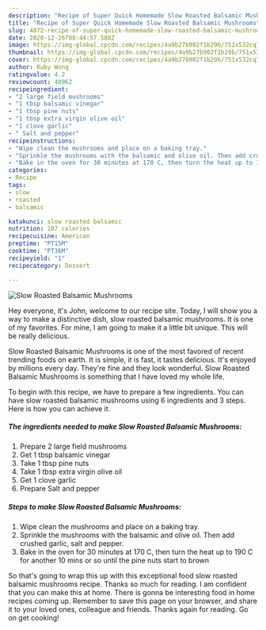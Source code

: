 ```yaml
---
description: "Recipe of Super Quick Homemade Slow Roasted Balsamic Mushrooms"
title: "Recipe of Super Quick Homemade Slow Roasted Balsamic Mushrooms"
slug: 4872-recipe-of-super-quick-homemade-slow-roasted-balsamic-mushrooms
date: 2020-12-26T08:44:57.588Z
image: https://img-global.cpcdn.com/recipes/4a9b27b902f1b29b/751x532cq70/slow-roasted-balsamic-mushrooms-recipe-main-photo.jpg
thumbnail: https://img-global.cpcdn.com/recipes/4a9b27b902f1b29b/751x532cq70/slow-roasted-balsamic-mushrooms-recipe-main-photo.jpg
cover: https://img-global.cpcdn.com/recipes/4a9b27b902f1b29b/751x532cq70/slow-roasted-balsamic-mushrooms-recipe-main-photo.jpg
author: Ruby Wong
ratingvalue: 4.2
reviewcount: 40962
recipeingredient:
- "2 large field mushrooms"
- "1 tbsp balsamic vinegar"
- "1 tbsp pine nuts"
- "1 tbsp extra virgin olive oil"
- "1 clove garlic"
- " Salt and pepper"
recipeinstructions:
- "Wipe clean the mushrooms and place on a baking tray."
- "Sprinkle the mushrooms with the balsamic and olive oil. Then add crushed garlic, salt and pepper."
- "Bake in the oven for 30 minutes at 170 C, then turn the heat up to 190 C for another 10 mins or so until the pine nuts start to brown"
categories:
- Recipe
tags:
- slow
- roasted
- balsamic

katakunci: slow roasted balsamic 
nutrition: 287 calories
recipecuisine: American
preptime: "PT15M"
cooktime: "PT36M"
recipeyield: "1"
recipecategory: Dessert

---
```



![Slow Roasted Balsamic Mushrooms](https://img-global.cpcdn.com/recipes/4a9b27b902f1b29b/751x532cq70/slow-roasted-balsamic-mushrooms-recipe-main-photo.jpg)

Hey everyone, it's John, welcome to our recipe site. Today, I will show you a way to make a distinctive dish, slow roasted balsamic mushrooms. It is one of my favorites. For mine, I am going to make it a little bit unique. This will be really delicious.



Slow Roasted Balsamic Mushrooms is one of the most favored of recent trending foods on earth. It is simple, it is fast, it tastes delicious. It's enjoyed by millions every day. They're fine and they look wonderful. Slow Roasted Balsamic Mushrooms is something that I have loved my whole life.


To begin with this recipe, we have to prepare a few ingredients. You can have slow roasted balsamic mushrooms using 6 ingredients and 3 steps. Here is how you can achieve it.

<!--inarticleads1-->

##### The ingredients needed to make Slow Roasted Balsamic Mushrooms:

1. Prepare 2 large field mushrooms
1. Get 1 tbsp balsamic vinegar
1. Take 1 tbsp pine nuts
1. Take 1 tbsp extra virgin olive oil
1. Get 1 clove garlic
1. Prepare  Salt and pepper




<!--inarticleads2-->

##### Steps to make Slow Roasted Balsamic Mushrooms:

1. Wipe clean the mushrooms and place on a baking tray.
1. Sprinkle the mushrooms with the balsamic and olive oil. Then add crushed garlic, salt and pepper.
1. Bake in the oven for 30 minutes at 170 C, then turn the heat up to 190 C for another 10 mins or so until the pine nuts start to brown




So that's going to wrap this up with this exceptional food slow roasted balsamic mushrooms recipe. Thanks so much for reading. I am confident that you can make this at home. There is gonna be interesting food in home recipes coming up. Remember to save this page on your browser, and share it to your loved ones, colleague and friends. Thanks again for reading. Go on get cooking!
